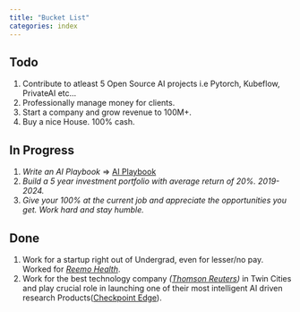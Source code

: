 ```yaml
---
title: "Bucket List"
categories: index
---
```


## Todo
1. Contribute to atleast 5 Open Source AI projects i.e Pytorch, Kubeflow, PrivateAI etc...
1. Professionally manage money for clients.
1. Start a company and grow revenue to 100M+.
1. Buy a nice House. 100% cash.


## In Progress
1. *Write an AI Playbook* => [AI Playbook](https://levanteq.github.io/#/)
1. *Build a 5 year investment portfolio with average return of 20%. 2019-2024.*
1. *Give your 100% at the current job and appreciate the opportunities you get. Work hard and stay humble.*


## Done
1. Work for a startup right out of Undergrad, even for lesser/no pay. Worked for *[Reemo Health](https://reemohealth.com/)*.
1. Work for the best technology company *([Thomson Reuters](https://www.thomsonreuters.com/en.html))* in Twin Cities and play crucial role in launching one of their most intelligent AI driven research Products([Checkpoint Edge](https://tax.thomsonreuters.com/en/checkpoint/edge)).
